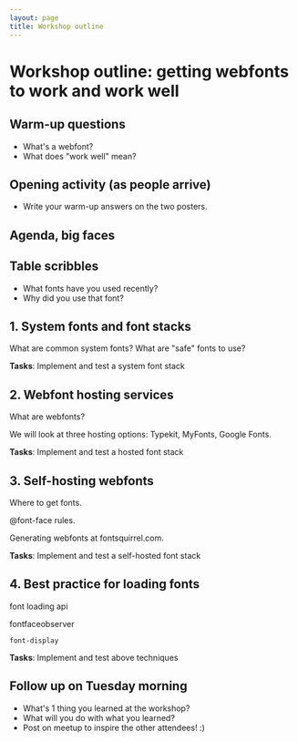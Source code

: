 ```yaml
---
layout: page
title: Workshop outline
---
```


# Workshop outline: getting webfonts to work and work well

## Warm-up questions

* What's a webfont?
* What does "work well" mean?

## Opening activity (as people arrive)

* Write your warm-up answers on the two posters.

## Agenda, big faces

## Table scribbles

* What fonts have you used recently?
* Why did you use that font?

## 1. System fonts and font stacks

What are common system fonts? What are "safe" fonts to use?

**Tasks**: Implement and test a system font stack

## 2. Webfont hosting services

What are webfonts?

We will look at three hosting options: Typekit, MyFonts, Google Fonts.

**Tasks**: Implement and test a hosted font stack

## 3. Self-hosting webfonts

Where to get fonts.

@font-face rules.

Generating webfonts at fontsquirrel.com.

**Tasks**: Implement and test a self-hosted font stack

## 4. Best practice for loading fonts

font loading api

fontfaceobserver

`font-display`

**Tasks**: Implement and test above techniques

## Follow up on Tuesday morning

* What's 1 thing you learned at the workshop?
* What will you do with what you learned?
* Post on meetup to inspire the other attendees! :)

